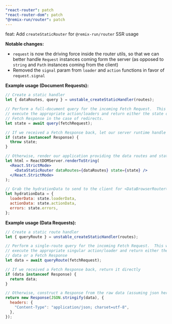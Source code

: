 ```yaml
---
"react-router": patch
"react-router-dom": patch
"@remix-run/router": patch
---
```


feat: Add `createStaticRouter` for `@remix-run/router` SSR usage

**Notable changes:**

- `request` is now the driving force inside the router utils, so that we can better handle `Request` instances coming form the server (as opposed to `string` and `Path` instances coming from the client)
- Removed the `signal` param from `loader` and `action` functions in favor of `request.signal`

**Example usage (Document Requests):**

```jsx
// Create a static handler
let { dataRoutes, query } = unstable_createStaticHandler(routes);

// Perform a full-document query for the incoming Fetch Request.  This will
// execute the appropriate action/loaders and return either the state or a
// Fetch Response in the case of redirects.
let state = await query(fetchRequest);

// If we received a Fetch Response back, let our server runtime handle directly
if (state instanceof Response) {
  throw state;
}

// Otherwise, render our application providing the data routes and state
let html = ReactDOMServer.renderToString(
  <React.StrictMode>
    <DataStaticRouter dataRoutes={dataRoutes} state={state} />
  </React.StrictMode>
);

// Grab the hydrationData to send to the client for <DataBrowserRouter>
let hydrationData = {
  loaderData: state.loaderData,
  actionData: state.actionData,
  errors: state.errors,
};
```

**Example usage (Data Requests):**

```jsx
// Create a static route handler
let { queryRoute } = unstable_createStaticHandler(routes);

// Perform a single-route query for the incoming Fetch Request.  This will
// execute the appropriate singular action/loader and return either the raw
// data or a Fetch Response
let data = await queryRoute(fetchRequest);

// If we received a Fetch Response back, return it directly
if (data instanceof Response) {
  return data;
}

// Otherwise, construct a Response from the raw data (assuming json here)
return new Response(JSON.stringify(data), {
  headers: {
    "Content-Type": "application/json; charset=utf-8",
  },
});
```
